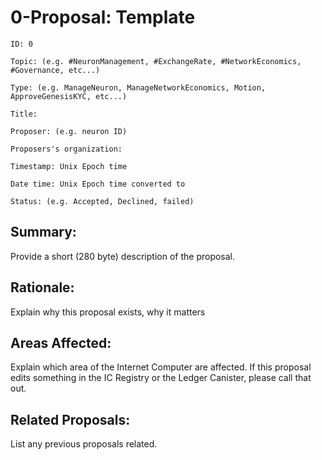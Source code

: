 # 0-Proposal: Template

```
ID: 0

Topic: (e.g. #NeuronManagement, #ExchangeRate, #NetworkEconomics, #Governance, etc...)

Type: (e.g. ManageNeuron, ManageNetworkEconomics, Motion, ApproveGenesisKYC, etc...)

Title: 

Proposer: (e.g. neuron ID)

Proposers's organization:

Timestamp: Unix Epoch time

Date time: Unix Epoch time converted to

Status: (e.g. Accepted, Declined, failed)
```

## Summary:

Provide a short (280 byte) description of the proposal.

## Rationale:

Explain why this proposal exists, why it matters

## Areas Affected:

Explain which area of the Internet Computer are affected. If this proposal edits something in the IC Registry or the Ledger Canister, please call that out.

## Related Proposals:

List any previous proposals related.

